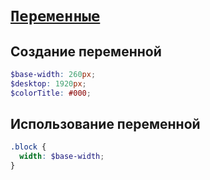 # [`Переменные`](../index.md)

## Создание переменной

```scss
$base-width: 260px;
$desktop: 1920px;
$colorTitle: #000;
```

## Использование переменной

```scss
.block {
  width: $base-width;
}
```
